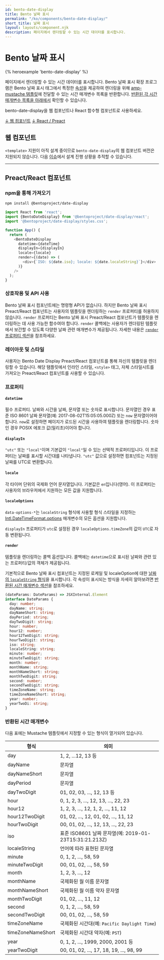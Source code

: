 ```yaml
---
id: bento-date-display
title: Bento 날짜 표시
permalink: "/ko/components/bento-date-display/"
short_title: 날짜 표시
layout: layouts/component.njk
description: 페이지에서 렌더링할 수 있는 시간 데이터를 표시합니다.
---
```


# Bento 날짜 표시

{% heroexample 'bento-date-display' %}

페이지에서 렌더링할 수 있는 시간 데이터를 표시합니다. Bento 날짜 표시 확장 프로그램은 Bento 날짜 표시 태그에서 특정한 [속성](#attributes)을 제공하여 렌더링을 위해 [amp-mustache 템플릿](../../amp-mustache/amp-mustache.md)에 전달할 수 있는 시간 매개변수 목록을 반환합니다. [반환된 각 시간 매개변수 목록을 아래에서](#returned-time-parameters) 확인할 수 있습니다.

<div class="bd-usage bd-card bd-card--light-sea-green">   <p>bento-date-display을 웹 컴포넌트나 React 함수형 컴포넌트로 사용하세요.</p>   <a class="bd-button" href="#web-component">↓ 웹 컴포넌트</a>   <a class="bd-button" href="#preact%2Freact-component">↓ React / Preact</a>
</div>

## 웹 컴포넌트

`<template>` 지원이 아직 설계 중이므로 `bento-date-display`의 웹 컴포넌트 버전은 지원되지 않습니다. 다음 [이슈](https://go.amp.dev/issue/36619)에서 설계 진행 상황을 추적할 수 있습니다.

<!--
An older version of this file contains the removed section, though it's incorrect:

https://github.com/ampproject/amphtml/blob/422d171e87571c4d125a2bf956e78e92444c10e8/extensions/amp-date-display/1.0/README.md
-->

---

## Preact/React 컴포넌트

### npm을 통해 가져오기

```bash
npm install @bentoproject/date-display
```

```javascript
import React from 'react';
import {BentoDateDisplay} from '@bentoproject/date-display/react';
import '@bentoproject/date-display/styles.css';

function App() {
  return (
    <BentoDateDisplay
      datetime={dateTime}
      displayIn={displayIn}
      locale={locale}
      render={(date) => (
        <div>{`ISO: ${date.iso}; locale: ${date.localeString}`}</div>
      )}
    />
  );
}
```

### 상호작용 및 API 사용

Bento 날짜 표시 컴포넌트에는 명령형 API가 없습니다. 하지만 Bento 날짜 표시 Preact/React 컴포넌트는 사용자의 템플릿을 렌더링하는 `render` 프로퍼티를 허용하지 않습니다. `render` 프로퍼티는 Bento 날짜 표시 Preact/React 컴포넌트가 템플릿을 렌더링하는 데 사용 가능한 함수여야 합니다. `render` 콜백에는 사용자가 렌더링된 템플릿에서 보간할 수 있도록 다양한 날짜 관련 매개변수가 제공됩니다. 자세한 내용은 <a href="#render" data-md-type="link">`render` 프로퍼티 섹션</a>을 참조하세요.

### 레이아웃 및 스타일

사용자는 Bento Date Display Preact/React 컴포넌트를 통해 자신의 템플릿을 렌더링할 수 있습니다. 해당 탬플릿에서 인라인 스타일, `<style>` 태그, 자체 스타일시트를 가져오는 Preact/React 컴포넌트를 사용할 수 있습니다.

### 프로퍼티

#### `datetime`

필수 프로퍼티. 날짜와 시간을 날짜, 문자열 또는 숫자로 표시합니다. 문자열인 경우 표준 ISO 8601 날짜 문자열(예: 2017-08-02T15:05:05.000Z) 또는 `now` 문자열이어야 합니다. `now`로 설정하면 페이지가 로드된 시간을 사용하여 템플릿을 렌더링합니다. 숫자인 경우 POSIX 에포크 값(밀리초)이어야 합니다.

#### `displayIn`

`"utc"` 또는 `"local"`이며 기본값이 `"local"`일 수 있는 선택적 프로퍼티입니다. 이 프로퍼티는 날짜를 표시할 시간대를 나타냅니다. `"utc"` 값으로 설정하면 컴포넌트는 지정된 날짜를 UTC로 변환합니다.

#### `locale`

각 타이머 단위의 국제화 언어 문자열입니다. 기본값은 `en`입니다(영어). 이 프로퍼티는 사용자의 브라우저에서 지원하는 모든 값을 지원합니다.

#### `localeOptions`

`data-options-*`는 <code>localeString</code> 형식에 사용할 형식 스타일을 지정하는 <a class="" href="https://developer.mozilla.org/en-US/docs/Web/JavaScript/Reference/Global_Objects/Intl/DateTimeFormat/DateTimeFormat#parameters">Intl.DateTimeFormat.options</a> 매개변수의 모든 옵션을 지원합니다.

`displayIn` 프로퍼티가 `utc`로 설정된 경우 `localeOptions.timeZone`의 값이 `UTC`로 자동 변환됩니다.

#### `render`

템플릿을 렌더링하는 콜백 옵션입니다. 콜백에는 `datetime`으로 표시된 날짜와 관련 있는 프로퍼티/값의 객체가 제공됩니다.

기본적으로 Bento 날짜 표시 컴포넌트는 지정된 로케일 및 localeOption에 대한 [날짜의 `localeString` 형식](https://developer.mozilla.org/en-US/docs/Web/JavaScript/Reference/Global_Objects/Date/toLocaleString)을 표시합니다. 각 속성이 표시되는 방식을 자세히 알아보려면 [반환된 시간 매개변수 섹션](#returned-time-parameters)을 참조하세요.

```typescript
(dateParams: DateParams) => JSXInternal.Element
interface DateParams {
  day: number;
  dayName: string;
  dayNameShort: string;
  dayPeriod: string;
  dayTwoDigit: string;
  hour: number;
  hour12: number;
  hour12TwoDigit: string;
  hourTwoDigit: string;
  iso: string;
  localeString: string;
  minute: number;
  minuteTwoDigit: string;
  month: number;
  monthName: string;
  monthNameShort: string;
  monthTwoDigit: string;
  second: number;
  secondTwoDigit: string;
  timeZoneName: string;
  timeZoneNameShort: string;
  year: number;
  yearTwoDi: string;
}
```

### 반환된 시간 매개변수

다음 표에는 Mustache 템플릿에서 지정할 수 있는 형식이 열거되어 있습니다.

형식 | 의미
--- | ---
day | 1, 2, ...12, 13 등
dayName | 문자열
dayNameShort | 문자열
dayPeriod | 문자열
dayTwoDigit | 01, 02, 03, ..., 12, 13 등
hour | 0, 1, 2, 3, ..., 12, 13, ..., 22, 23
hour12 | 1, 2, 3, ..., 12, 1, 2, ..., 11, 12
hour12TwoDigit | 01, 02, ..., 12, 01, 02, ..., 11, 12
hourTwoDigit | 00, 01, 02, ..., 12, 13, ..., 22, 23
iso | 표준 ISO8601 날짜 문자열(예: 2019-01-23T15:31:21.213Z)
localeString | 언어에 따라 표현된 문자열
minute | 0, 1, 2, ..., 58, 59
minuteTwoDigit | 00, 01, 02, ..., 58, 59
month | 1, 2, 3, ..., 12
monthName | 국제화된 월 이름 문자열
monthNameShort | 국제화된 월 이름 약자 문자열
monthTwoDigit | 01, 02, ..., 11, 12
second | 0, 1, 2, ..., 58, 59
secondTwoDigit | 00, 01, 02, ..., 58, 59
timeZoneName | 국제화된 시간대(예: `Pacific Daylight Time`)
timeZoneNameShort | 국제화된 시간대 약자(예: `PST`)
year | 0, 1, 2, ..., 1999, 2000, 2001 등
yearTwoDigit | 00, 01, 02, ..., 17, 18, 19, ..., 98, 99
